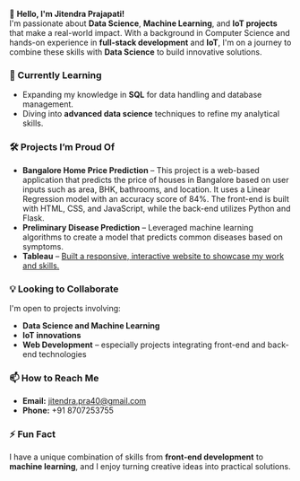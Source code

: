 
👋 **Hello, I'm Jitendra Prajapati!**  
I'm passionate about **Data Science**, **Machine Learning**, and **IoT projects** that make a real-world impact. With a background in Computer Science and hands-on experience in **full-stack development** and **IoT**, I'm on a journey to combine these skills with **Data Science** to build innovative solutions.

### 🌱 Currently Learning
- Expanding my knowledge in **SQL** for data handling and database management.
- Diving into **advanced data science** techniques to refine my analytical skills.

### 🛠️ Projects I’m Proud Of
- **Bangalore Home Price Prediction** – This project is a web-based application that predicts the price of houses in Bangalore based on user inputs such as area, BHK, bathrooms, and location. It uses a Linear Regression model with an accuracy score of 84%. The front-end is built with HTML, CSS, and JavaScript, while the back-end utilizes Python and Flask.
- **Preliminary Disease Prediction** – Leveraged machine learning algorithms to create a model that predicts common diseases based on symptoms.
- **Tableau** – [Built a responsive, interactive website to showcase my work and skills.
](https://public.tableau.com/app/profile/jitendra.prajapati6443/vizzes)
### 💡 Looking to Collaborate
I'm open to projects involving:
- **Data Science and Machine Learning**
- **IoT innovations**
- **Web Development** – especially projects integrating front-end and back-end technologies

### 📫 How to Reach Me
- **Email:** jitendra.pra40@gmail.com
- **Phone:** +91 8707253755

### ⚡ Fun Fact
I have a unique combination of skills from **front-end development** to **machine learning**, and I enjoy turning creative ideas into practical solutions.

